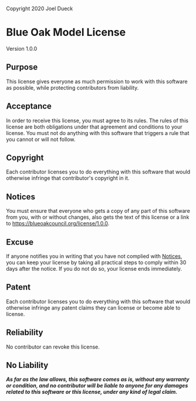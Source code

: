 Copyright 2020 Joel Dueck

# Blue Oak Model License

Version 1.0.0

## Purpose

This license gives everyone as much permission to work with this software as possible, while
protecting contributors from liability.

## Acceptance

In order to receive this license, you must agree to its rules.  The rules of this license are both
obligations under that agreement and conditions to your license. You must not do anything with this
software that triggers a rule that you cannot or will not follow.

## Copyright

Each contributor licenses you to do everything with this software that would otherwise infringe that
contributor's copyright in it.

## Notices

You must ensure that everyone who gets a copy of any part of this software from you, with or without
changes, also gets the text of this license or a link to <https://blueoakcouncil.org/license/1.0.0>.

## Excuse

If anyone notifies you in writing that you have not complied with [Notices](#notices), you can keep
your license by taking all practical steps to comply within 30 days after the notice.  If you do not
do so, your license ends immediately.

## Patent

Each contributor licenses you to do everything with this software that would otherwise infringe any
patent claims they can license or become able to license.

## Reliability

No contributor can revoke this license.

## No Liability

***As far as the law allows, this software comes as is, without any warranty or condition, and no
contributor will be liable to anyone for any damages related to this software or this license, under
any kind of legal claim.***
